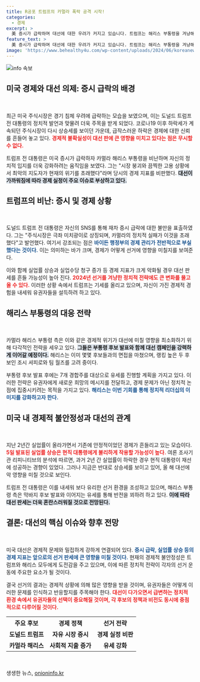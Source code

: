 ```yaml
---
title: R공포 트럼프의 카멀라 폭락 공격 시작!
categories:
  - 경제
excerpt: >
  美 증시가 급락하며 대선에 대한 우려가 커지고 있습니다. 트럼프는 해리스 부통령을 겨냥해 경제 실정 책임론을 제기하며 2024년 대공황을 경고했습니다. 해리스는 러닝메이트 발표로 반전을 꾀하려 하지만 시장 불안이 선거 판세에 미칠 영향이 주목받고 있습니다.
feature_text: >
  美 증시가 급락하며 대선에 대한 우려가 커지고 있습니다. 트럼프는 해리스 부통령을 겨냥해 경제 실정 책임론을 제기하며 2024년 대공황을 경고했습니다. 해리스는 러닝메이트 발표로 반전을 꾀하려 하지만 시장 불안이 선거 판세에 미칠 영향이 주목받고 있습니다.
image: 'https://www.behealthy4u.com/wp-content/uploads/2024/06/koreanews.jpg'
---
```


<p><img src="https://www.behealthy4u.com/wp-content/uploads/2024/06/koreanews.jpg" alt="info 속보" /></p>

<h2 data-ke-size="size26">미국 경제와 대선 의제: 증시 급락의 배경</h2>

<p data-ke-size="size16">&nbsp;</p>

<p>최근 미국 주식시장은 경기 침체 우려에 급락하는 모습을 보였으며, 이는 도널드 트럼프 전 대통령의 정치적 발언과 맞물려 더욱 주목을 받게 되었다. 코로나19 이후 하락세가 계속되던 주식시장이 다시 상승세를 보이던 가운데, 급작스러운 하락은 경제에 대한 신뢰를 흔들어 놓고 있다. <b><span style="color: #ee2323;">경제적 불확실성이 대선 판에 큰 영향을 미치고 있다는 점은 무시할 수 없다.</span></b> </p>

<p>트럼프 전 대통령은 미국 증시가 급락하자 카멀라 해리스 부통령을 비난하며 자신의 정치적 입지를 더욱 강화하려는 움직임을 보였다. 그는 "시장 붕괴와 끔찍한 고용 상황에서 최악의 지도자가 현재의 위기를 초래했다"라며 당시의 경제 지표를 비판했다. <b><span style="background-color: #21538527;">대선이 가까워짐에 따라 경제 실정이 주요 이슈로 부상하고 있다.</span></b> </p>

<h2 data-ke-size="size26">트럼프의 비난: 증시 및 경제 상황</h2>

<p data-ke-size="size16">&nbsp;</p>

<p>도널드 트럼프 전 대통령은 자신의 SNS를 통해 재차 증시 급락에 대한 불만을 표출하였다. 그는 "주식시장은 극좌 미치광이로 상징되며, 카멀라의 정치적 실패가 이것을 초래했다"고 발언했다. 여기서 강조되는 점은 <b><span style="color: #1a5490;">바이든 행정부의 경제 관리가 전반적으로 부실했다는 것이다.</span></b> 이는 의미하는 바가 크며, 경제가 어떻게 선거에 영향을 미칠지를 보여준다.</p>

<p>이와 함께 실업률 상승과 실업수당 청구 증가 등 경제 지표가 크게 악화될 경우 대선 판세를 흔들 가능성이 높아 진다. <b><span style="color: #ee2323;">2024년 선거를 겨냥한 정치적 전략에도 큰 변화를 몰고 올 수 있다.</span></b> 이러한 상황 속에서 트럼프는 기세를 올리고 있으며, 자신이 가진 경제적 경험을 내세워 유권자들을 설득하려 하고 있다.</p>

<h2 data-ke-size="size26">해리스 부통령의 대응 전략</h2>

<p data-ke-size="size16">&nbsp;</p>

<p>카멀라 해리스 부통령 측은 이와 같은 경제적 위기가 대선에 미칠 영향을 최소화하기 위해 다각적인 전략을 세우고 있다. <b><span style="background-color: #21538527;">그들은 부통령 후보 발표와 함께 대선 캠페인을 강력하게 이어갈 예정이다.</span></b> 해리스는 이미 몇몇 후보들과의 면접을 마쳤으며, 랭킹 높은 두 후보인 조시 셔피로와 팀 월즈를 고려 중이다. </p>

<p>부통령 후보 발표 후에는 7개 경합주를 대상으로 유세를 진행할 계획을 가지고 있다. 이러한 전략은 유권자에게 새로운 희망의 메시지를 전달하고, 경제 문제가 아닌 정치적 논점에 집중시키려는 목적을 가지고 있다. <b><span style="color: #1a5490;">해리스는 이번 기회를 통해 정치적 리더십의 이미지를 강화하고자 한다.</span></b></p>

<h2 data-ke-size="size26">미국 내 경제적 불안정성과 대선의 관계</h2>

<p data-ke-size="size16">&nbsp;</p>

<p>지난 2년간 실업률이 올라가면서 기존에 안정적이었던 경제가 흔들리고 있는 모습이다. <b><span style="color: #ee2323;">5일 발표된 실업률 상승은 현직 대통령에게 불리하게 작용할 가능성이 높다.</span></b> 여론 조사기관 리피니티브의 분석에 따르면, 과거 2년 간 실업률이 하락한 경우 현직 대통령이 재선에 성공하는 경향이 있었다. 그러나 지금은 반대로 상승세를 보이고 있어, 올 해 대선에 악 영향을 미칠 것으로 보인다.</p>

<p>트럼프 전 대통령은 이를 내세워 보다 유리한 선거 환경을 조성하고 있으며, 해리스 부통령 측은 막바지 후보 발표와 이어지는 유세를 통해 반전을 꾀하려 하고 있다. <b><span style="background-color: #21538527;">이에 따라 대선 판세는 더욱 혼란스러워질 것으로 전망된다.</span></b></p>

<h2 data-ke-size="size26">결론: 대선의 핵심 이슈와 향후 전망</h2>

<p data-ke-size="size16">&nbsp;</p>

<p>미국 대선은 경제적 문제와 밀접하게 강하게 연결되어 있다. <b><span style="color: #1a5490;">증시 급락, 실업률 상승 등의 경제 지표는 앞으로의 선거 판세에 큰 영향을 미칠 것이다.</span></b> 현재의 경제적 불안정성은 트럼프와 해리스 모두에게 도전감을 주고 있으며, 이에 따른 정치적 전략이 각자의 선거 운동에 주요한 요소가 될 것이다.</p>

<p>결국 선거의 결과는 경제적 상황에 의해 많은 영향을 받을 것이며, 유권자들은 어떻게 이러한 문제를 인식하고 반응할지를 주목해야 한다. <b><span style="color: #ee2323;">대선이 다가오면서 급변하는 정치적 환경 속에서 유권자들의 선택이 중요해질 것이며, 각 후보의 정책과 비전도 동시에 중점적으로 다루어질 것이다.</span></b> </p>

<table>
  <tr>
    <th>주요 후보</th>
    <th>경제 정책</th>
    <th>선거 전략</th>
  </tr>
  <tr>
    <td style="text-align: center; height: 17px;"><b>도널드 트럼프</b></td>
    <td style="text-align: center; height: 17px;"><b>자유 시장 중시</b></td>
    <td style="text-align: center; height: 17px;"><b>경제 실정 비판</b></td>
  </tr>
  <tr>
    <td style="text-align: center; height: 17px;"><b>카멀라 해리스</b></td>
    <td style="text-align: center; height: 17px;"><b>사회적 지출 증가</b></td>
    <td style="text-align: center; height: 17px;"><b>유세 강화</b></td>
  </tr>
</table>

<p data-ke-size="size16">&nbsp;</p>
생생한 뉴스, <a href="https://onioninfo.kr" rel="dofollow">onioninfo.kr</a>


